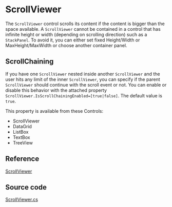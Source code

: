 # ScrollViewer

The `ScrollViewer` control scrolls its content if the content is bigger than the space available. A `ScrollViewer` cannot be contained in a control that has infinite height or width (depending on scrolling direction) such as a `StackPanel`. To avoid it, you can either set fixed Height/Width or MaxHeight/MaxWidth or choose another container panel.

## ScrollChaining
If you have one `ScrollViewer` nested inside another `ScrollViewer` and the user hits any limit of the inner `ScrollViewer`, you can specify if the parent `ScrollViewer` should continue with the scroll event or not. You can enable or disable this behavior with the attached property `ScrollViewer.IsScrollChainingEnabled=[true|false]`. The default value is `true`. 

This property is available from these Controls: 
- ScrollViewer
- DataGrid
- ListBox 
- TextBox
- TreeView

## Reference <a id="reference"></a>

[ScrollViewer](http://reference.avaloniaui.net/api/Avalonia.Controls/ScrollViewer/)

## Source code <a id="source-code"></a>

[ScrollViewer.cs](https://github.com/AvaloniaUI/Avalonia/blob/master/src/Avalonia.Controls/ScrollViewer.cs)